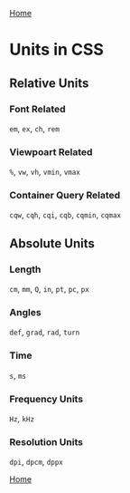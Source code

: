 [Home](./readme.md) 

# Units in CSS

## Relative Units

### Font Related

`em`, `ex`, `ch`, `rem`

### Viewpoart Related

`%`, `vw`, `vh`, `vmin`, `vmax`

### Container Query Related

`cqw`, `cqh`, `cqi`, `cqb`, `cqmin`, `cqmax`

## Absolute Units

### Length

`cm`, `mm`, `Q`, `in`, `pt`, `pc`, `px`

### Angles

`def`, `grad`, `rad`, `turn`

### Time

`s`, `ms`

### Frequency Units

`Hz`, `kHz`

### Resolution Units

`dpi`, `dpcm`, `dppx`


[Home](./readme.md)
